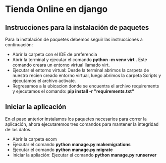 # Tienda Online en django 

## Instrucciones para la instalación de paquetes

Para la instalación de paquetes debemos seguir las instrucciones a continuación:
- Abrir la carpeta con el IDE de preferencia
- Abrir la terminal y ejecutar el comando __python -m venv virt__ . Este comando creara un entorno 
virtual llamado virt.
- Ejecutar el entorno virtual: Desde la terminal abrimos la carpeta de 
nuestro recien creado entorno virtual, luego abrimos la carpeta Scripts y ejecutamos 
el archivo activate.
- Regresamos a la ubicacion donde se encuentra el archivo requirements y ejecutamos
el comando: __pip install -r "requirements.txt"__ 

## Iniciar la aplicación 

En el paso anterior instalamos los paquetes necesarios para correr la aplicación, ahora
ejecutaremos tres comandos para mantener la integridad de los datos. 

- Abrir la carpeta ecom
- Ejecutar el comando __python manage.py makemigrations__
- Ejecutar el comando __python manage.py migrate__
- Iniciar la apliación: Ejecutar el comando __python manage.py runserver__
